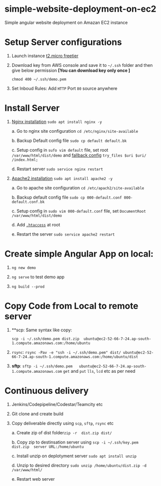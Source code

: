 # simple-website-deployment-on-ec2
Simple angular website deployment on Amazan EC2 instance

# Setup Server configurations
1. Launch instance [t2.micro freetier](https://ap-south-1.console.aws.amazon.com/ec2/v2/home?region=ap-south-1#LaunchInstanceWizard:)

2. Download key from AWS console and save it to `~/.ssh` folder and then give below permission **[You can download key only once ]**

    `chmod 400 ~/.ssh/demo.pem`

3. Set Inboud Rules: Add `HTTP` Port `80` source anywhere

# Install Server

1. [Nginx installation](https://www.digitalocean.com/community/tutorials/how-to-install-nginx-on-ubuntu-18-04) `sudo apt install nginx -y`

    a. Go to nginx site configuration `cd /etc/nginx/site-available`
    
    b. Backup Default config file `sudo cp default default.bk`
    
    c. Setup config in `sufo vim default` file, set root `/var/www/html/dist/demo` and [fallback config](https://angular.io/guide/deployment#fallback-configuration-examples) `try_files $uri $uri/ /index.html;`
    
    d. Restart server `sudo service nginx restart`

2. [Apache2 installation](https://www.digitalocean.com/community/tutorials/how-to-install-the-apache-web-server-on-ubuntu-18-04-quickstart) `sudo apt install apache2 -y`
 
    a. Go to apache site configuration `cd /etc/apach2/site-available`
    
    b. Backup default config file `sudo cp 000-default.conf 000-default.conf.bk`
    
    c. Setup config in `sudo vim 000-default.conf` file, set `DocumentRoot /var/www/html/dist/demo`
    
    d. Add [`.htaccess`](https://angular.io/guide/deployment#fallback-configuration-examples) at root 
    
    e. Restart the server `sudo service apache2 restart`

# Create simple Angular App on local:

1. `ng new demo`

2. `ng serve` to test demo app

3. `ng build --prod`

# Copy Code from Local to remote server

1. **scp:
    Same syntax like copy:
    
    `scp -i ~/.ssh/demo.pem dist.zip  ubuntu@ec2-52-66-7-24.ap-south-1.compute.amazonaws.com:/home/ubuntu`

2. `rsync`: `rsync -Pav -e "ssh -i ~/.ssh/demo.pem" dist/ ubuntu@ec2-52-66-7-24.ap-south-1.compute.amazonaws.com:/home/ubuntu/dist`

3. **sftp**:
    `sftp -i ~/.ssh/demo.pem   ubuntu@ec2-52-66-7-24.ap-south-1.compute.amazonaws.com`
    `get` and `put` `lls`, `lcd` etc as per need

# Continuous delivery

1. Jenkins/Codepipeline/Codestar/Teamcity etc

2. Git clone and create build

3. Copy deliverable directly using `scp`, `sftp`, `rsync` etc
  
    a. Create zip of dist folder`zip -r  dist.zip dist/`
    
    b. Copy zip to destinsation server using `scp -i ~/.ssh/key.pem dist.zip  server URL:/home/ubuntu`
    
    c. Install unzip on deplotyment server `sudo apt install unzip`
    
    d. Unzip to desired directory `sudo unzip /home/ubuntu/dist.zip -d /var/www/html/` 
    
    e. Restart web server
    

